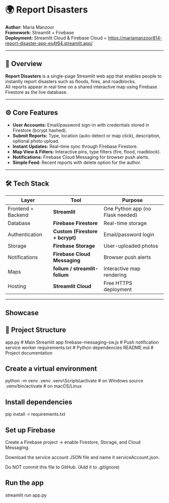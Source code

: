 # 🌍 Report Disasters

**Author:** Maria Manzoor  
**Framework:** Streamlit + Firebase  
**Deployment:** Streamlit Cloud & Firebase Cloud = https://mariamanzoor814-report-disaster-app-es4t64.streamlit.app/

---

## 🔎 Overview
**Report Disasters** is a single-page Streamlit web app that enables people to instantly report disasters such as floods, fires, and roadblocks.  
All reports appear in real time on a shared interactive map using Firebase Firestore as the live database.

---

## ⚙️ Core Features
- **User Accounts:** Email/password sign-in with credentials stored in Firestore (bcrypt hashed).  
- **Submit Reports:** Type, location (auto-detect or map click), description, optional photo upload.  
- **Instant Updates:** Real-time sync through Firebase Firestore.  
- **Map View & Filters:** Interactive pins, type filters (fire, flood, roadblock).  
- **Notifications:** Firebase Cloud Messaging for browser push alerts.  
- **Simple Feed:** Recent reports with delete option for the author.

---

## 🛠 Tech Stack
| Layer | Tool | Purpose |
|-------|------|----------|
| Frontend + Backend | **Streamlit** | One Python app (no Flask needed) |
| Database | **Firebase Firestore** | Real-time storage |
| Authentication | **Custom (Firestore + bcrypt)** | Email/password login |
| Storage | **Firebase Storage** | User-uploaded photos |
| Notifications | **Firebase Cloud Messaging** | Browser push alerts |
| Maps | **folium / streamlit-folium** | Interactive map rendering |
| Hosting | **Streamlit Cloud** | Free HTTPS deployment |

---

## Showcase


## 🧩 Project Structure
app.py # Main Streamlit app
firebase-messaging-sw.js # Push notification service worker
requirements.txt # Python dependencies
README.md # Project documentation

## Create a virtual environment
python -m venv .venv
.venv\Scripts\activate   # on Windows
source .venv/bin/activate  # on macOS/Linux

## Install dependencies
pip install -r requirements.txt

## Set up Firebase
Create a Firebase project → enable Firestore, Storage, and Cloud Messaging.

Download the service account JSON file and name it serviceAccount.json.

Do NOT commit this file to GitHub. (Add it to .gitignore)

## Run the app
streamlit run app.py

